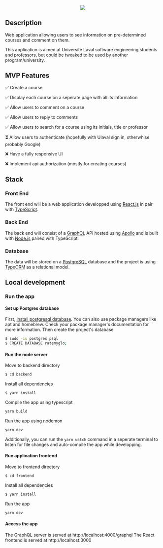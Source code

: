 <div align="center">
<img src="https://raw.githubusercontent.com/laurentaubin/rate-my-glo/master/assets/logo_full_rocket.svg"/></div>

## Description

Web application allowing users to see information on pre-determined courses and comment on them.

This application is aimed at Université Laval software engineering students and professors, but could be tweaked to be used by another program/university.

## MVP Features

✅ Create a course

✅ Display each course on a seperate page with all its information

✅ Allow users to comment on a course

✅ Allow users to reply to comments

✅ Allow users to search for a course using its initials, title or professor

⏳ Allow users to authenticate (hopefully with Ulaval sign in, otherwhise probably Google)

❌ Have a fully responsive UI

❌ Implement api authorization (mostly for creating courses)

## Stack

### Front End

The front end will be a web application developped using [React.js](https://reactjs.org/) in pair with [TypeScript](https://www.typescriptlang.org/).

### Back End

The back end will consist of a [GraphQL](https://graphql.org/) API hosted using [Apollo](https://www.apollographql.com/) and is built with [Node.js](https://nodejs.org/en/) paired with TypeScript.

### Database

The data will be stored on a [PostgreSQL](https://www.postgresql.org/) database and the project is using [TypeORM](https://typeorm.io/) as a relational model.

## Local development

### Run the app

#### Set up Postgres database

First, [install postgresql database](https://www.postgresql.org/download/). You can also use package managers like apt and homebrew. Check your package manager's documentation for more information.
Then create the project's database

```bash
$ sudo -iu postgres psql
$ CREATE DATABASE ratemyglo;
```

#### Run the node server

Move to backend directory

```bash
$ cd backend
```

Install all dependencies

```bash
$ yarn install
```

Compile the app using typescript

```bash
yarn build
```

Run the app using nodemon

```bash
yarn dev
```

Additionally, you can run the `yarn watch` command in a seperate terminal to listen for file changes and auto-compile the app while developping.

#### Run application frontend

Move to frontend directory

```bash
$ cd frontend
```

Install all dependencies

```bash
$ yarn install
```

Run the app

```bash
yarn dev
```

#### Access the app

The GraphQL server is served at http://localhost:4000/graphql
The React frontend is served at http://localhost:3000

